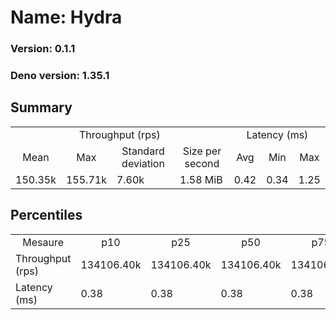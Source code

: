 # Name: Hydra 
  
  ### Version: 0.1.1
  ### Deno version: 1.35.1

## Summary
<table>
<tr>
    <td align="center" colspan="4">Throughput (rps)</td>
    <td align="center" colspan="3">Latency (ms)</td>
</tr>
<tr>
    <td align="center">Mean</td>
    <td align="center">Max</td>
    <td align="center">Standard deviation</td>
    <td align="center">Size per second</td>
    <td align="center">Avg</td>
    <td align="center">Min</td>
    <td align="center">Max</td>
</tr>
<tr>
    <td>150.35k</td>
    <td>155.71k</td>
    <td>7.60k</td>
    <td>1.58 MiB</td>
    <td>0.42</td>
    <td>0.34</td>
    <td>1.25</td>
</tr>
</table>

## Percentiles

<table>
<tr>
  <td align="center">Mesaure</td>
  <td align="center">p10</td>
  <td align="center">p25</td>
  <td align="center">p50</td>
  <td align="center">p75</td>
  <td align="center">p90</td>
  <td align="center">p95</td>
  <td align="center">p99</td>
</tr>
<tr>
  <td>Throughput (rps)</td>
  <td>134106.40k</td>
  <td>134106.40k</td>
  <td>134106.40k</td>
  <td>134106.40k</td>
  <td>155708.35k</td>
  <td>155708.35k</td>
  <td>155708.35k</td>
</tr>
<tr>
  <td>Latency (ms)</td>
  <td>0.38</td>
  <td>0.38</td>
  <td>0.38</td>
  <td>0.38</td>
  <td>0.47</td>
  <td>0.50</td>
  <td>0.58</td>
</tr>
</table>
